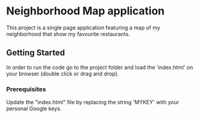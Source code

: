 # Neighborhood Map application

This project is a single page application featuring a map of my neighborhood that show my favourite restaurants.

## Getting Started

In order to run the code go to the project folder and load the 'index.html' on your browser (double click or drag and drop).

### Prerequisites

Update the "index.html" file by replacing the string 'MYKEY' with your personal Google keys.